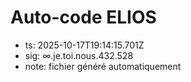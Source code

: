 # Auto-code ELIOS
- ts: 2025-10-17T19:14:15.701Z
- sig: ∞.je.toi.nous.432.528
- note: fichier généré automatiquement
